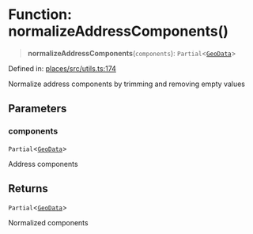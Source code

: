 # Function: normalizeAddressComponents()

> **normalizeAddressComponents**(`components`): `Partial`\<[`GeoData`](../interfaces/GeoData.md)\>

Defined in: [places/src/utils.ts:174](https://github.com/happyvertical/smrt/blob/71a16025d52b026725fd522a392015e67e1d6489/packages/places/src/utils.ts#L174)

Normalize address components by trimming and removing empty values

## Parameters

### components

`Partial`\<[`GeoData`](../interfaces/GeoData.md)\>

Address components

## Returns

`Partial`\<[`GeoData`](../interfaces/GeoData.md)\>

Normalized components
